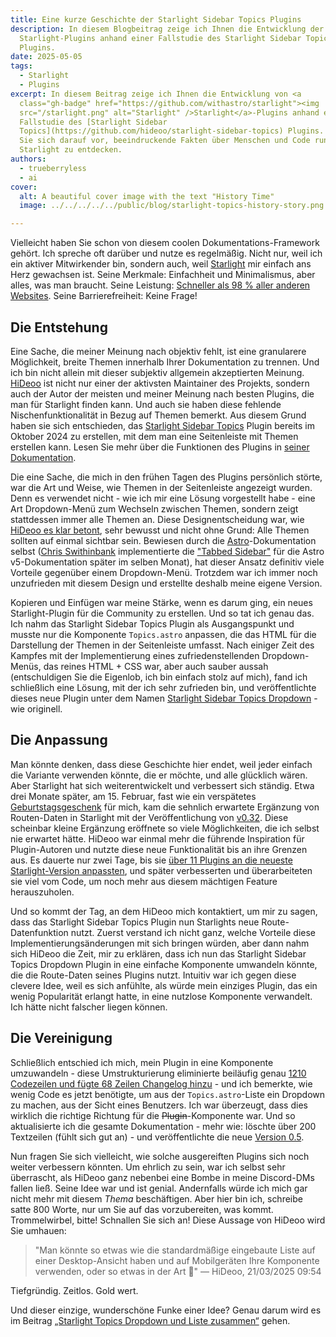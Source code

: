 ```yaml
---
title: Eine kurze Geschichte der Starlight Sidebar Topics Plugins
description: In diesem Blogbeitrag zeige ich Ihnen die Entwicklung der
  Starlight-Plugins anhand einer Fallstudie des Starlight Sidebar Topics
  Plugins.
date: 2025-05-05
tags:
  - Starlight
  - Plugins
excerpt: In diesem Beitrag zeige ich Ihnen die Entwicklung von <a
  class="gh-badge" href="https://github.com/withastro/starlight"><img
  src="/starlight.png" alt="Starlight" />Starlight</a>-Plugins anhand einer
  Fallstudie des [Starlight Sidebar
  Topics](https://github.com/hideoo/starlight-sidebar-topics) Plugins. Bereiten
  Sie sich darauf vor, beeindruckende Fakten über Menschen und Code rund um
  Starlight zu entdecken.
authors:
  - trueberryless
  - ai
cover:
  alt: A beautiful cover image with the text "History Time"
  image: ../../../../../public/blog/starlight-topics-history-story.png

---
```


Vielleicht haben Sie schon von diesem coolen Dokumentations-Framework gehört. Ich spreche oft darüber und nutze es regelmäßig. Nicht nur, weil ich ein aktiver Mitwirkender bin, sondern auch, weil [Starlight](https://starlight.astro.build) mir einfach ans Herz gewachsen ist. Seine Merkmale: Einfachheit und Minimalismus, aber alles, was man braucht. Seine Leistung: [Schneller als 98 % aller anderen Websites](https://www.websitecarbon.com/website/starlight-astro-build-getting-started/). Seine Barrierefreiheit: Keine Frage!

## Die Entstehung

Eine Sache, die meiner Meinung nach objektiv fehlt, ist eine granularere Möglichkeit, breite Themen innerhalb Ihrer Dokumentation zu trennen. Und ich bin nicht allein mit dieser subjektiv allgemein akzeptierten Meinung. [HiDeoo](https://github.com/HiDeoo) ist nicht nur einer der aktivsten Maintainer des Projekts, sondern auch der Autor der meisten und meiner Meinung nach besten Plugins, die man für Starlight finden kann. Und auch sie haben diese fehlende Nischenfunktionalität in Bezug auf Themen bemerkt. Aus diesem Grund haben sie sich entschieden, das [Starlight Sidebar Topics](https://github.com/hideoo/starlight-sidebar-topics) Plugin bereits im Oktober 2024 zu erstellen, mit dem man eine Seitenleiste mit Themen erstellen kann. Lesen Sie mehr über die Funktionen des Plugins in [seiner Dokumentation](https://starlight-sidebar-topics.trueberryless.org/).

Die eine Sache, die mich in den frühen Tagen des Plugins persönlich störte, war die Art und Weise, wie Themen in der Seitenleiste angezeigt wurden. Denn es verwendet nicht - wie ich mir eine Lösung vorgestellt habe - eine Art Dropdown-Menü zum Wechseln zwischen Themen, sondern zeigt stattdessen immer alle Themen an. Diese Designentscheidung war, wie [HiDeoo es klar betont](https://github.com/HiDeoo/starlight-sidebar-topics/issues/2#issuecomment-2410196392), sehr bewusst und nicht ohne Grund: Alle Themen sollten auf einmal sichtbar sein. Bewiesen durch die [Astro](https://github.com/withastro)-Dokumentation selbst ([Chris Swithinbank](https://github.com/delucis) implementierte die ["Tabbed Sidebar"](https://github.com/withastro/docs/pull/9890) für die Astro v5-Dokumentation später im selben Monat), hat dieser Ansatz definitiv viele Vorteile gegenüber einem Dropdown-Menü. Trotzdem war ich immer noch unzufrieden mit diesem Design und erstellte deshalb meine eigene Version.

Kopieren und Einfügen war meine Stärke, wenn es darum ging, ein neues Starlight-Plugin für die Community zu erstellen. Und so tat ich genau das. Ich nahm das Starlight Sidebar Topics Plugin als Ausgangspunkt und musste nur die Komponente `Topics.astro` anpassen, die das HTML für die Darstellung der Themen in der Seitenleiste umfasst. Nach einiger Zeit des Kampfes mit der Implementierung eines zufriedenstellenden Dropdown-Menüs, das reines HTML + CSS war, aber auch sauber aussah (entschuldigen Sie die Eigenlob, ich bin einfach stolz auf mich), fand ich schließlich eine Lösung, mit der ich sehr zufrieden bin, und veröffentlichte dieses neue Plugin unter dem Namen [Starlight Sidebar Topics Dropdown](https://github.com/trueberryless-org/starlight-sidebar-topics-dropdown) - wie originell.

## Die Anpassung

Man könnte denken, dass diese Geschichte hier endet, weil jeder einfach die Variante verwenden könnte, die er möchte, und alle glücklich wären. Aber Starlight hat sich weiterentwickelt und verbessert sich ständig. Etwa drei Monate später, am 15. Februar, fast wie ein verspätetes [Geburtstagsgeschenk](https://trueberryless.org/work/20th-birthday/) für mich, kam die sehnlich erwartete Ergänzung von Routen-Daten in Starlight mit der Veröffentlichung von [v0.32](https://github.com/withastro/starlight/releases/tag/@astrojs/starlight@0.32.0). Diese scheinbar kleine Ergänzung eröffnete so viele Möglichkeiten, die ich selbst nie erwartet hätte. HiDeoo war einmal mehr die führende Inspiration für Plugin-Autoren und nutzte diese neue Funktionalität bis an ihre Grenzen aus. Es dauerte nur zwei Tage, bis sie [über 11 Plugins an die neueste Starlight-Version anpassten](https://bsky.app/profile/hideoo.dev/post/3liffpudc5c2b), und später verbesserten und überarbeiteten sie viel vom Code, um noch mehr aus diesem mächtigen Feature herauszuholen.

Und so kommt der Tag, an dem HiDeoo mich kontaktiert, um mir zu sagen, dass das Starlight Sidebar Topics Plugin nun Starlights neue Route-Datenfunktion nutzt. Zuerst verstand ich nicht ganz, welche Vorteile diese Implementierungsänderungen mit sich bringen würden, aber dann nahm sich HiDeoo die Zeit, mir zu erklären, dass ich nun das Starlight Sidebar Topics Dropdown Plugin in eine einfache Komponente umwandeln könnte, die die Route-Daten seines Plugins nutzt. Intuitiv war ich gegen diese clevere Idee, weil es sich anfühlte, als würde mein einziges Plugin, das ein wenig Popularität erlangt hatte, in eine nutzlose Komponente verwandelt. Ich hätte nicht falscher liegen können.

## Die Vereinigung

Schließlich entschied ich mich, mein Plugin in eine Komponente umzuwandeln - diese Umstrukturierung eliminierte beiläufig genau [1210 Codezeilen und fügte 68 Zeilen Changelog hinzu](https://github.com/trueberryless-org/starlight-sidebar-topics-dropdown/pull/40) - und ich bemerkte, wie wenig Code es jetzt benötigte, um aus der `Topics.astro`-Liste ein Dropdown zu machen, aus der Sicht eines Benutzers. Ich war überzeugt, dass dies wirklich die richtige Richtung für die ~~Plugin~~-Komponente war. Und so aktualisierte ich die gesamte Dokumentation - mehr wie: löschte über 200 Textzeilen (fühlt sich gut an) - und veröffentlichte die neue [Version 0.5](https://github.com/trueberryless-org/starlight-sidebar-topics-dropdown/releases/tag/starlight-sidebar-topics-dropdown%400.5.0).

Nun fragen Sie sich vielleicht, wie solche ausgereiften Plugins sich noch weiter verbessern könnten. Um ehrlich zu sein, war ich selbst sehr überrascht, als HiDeoo ganz nebenbei eine Bombe in meine Discord-DMs fallen ließ. Seine Idee war und ist genial. Andernfalls würde ich mich gar nicht mehr mit diesem *Thema* beschäftigen. Aber hier bin ich, schreibe satte 800 Worte, nur um Sie auf das vorzubereiten, was kommt. Trommelwirbel, bitte! Schnallen Sie sich an! Diese Aussage von HiDeoo wird Sie umhauen:

> "Man könnte so etwas wie die standardmäßige eingebaute Liste auf einer Desktop-Ansicht haben und auf Mobilgeräten Ihre Komponente verwenden, oder so etwas in der Art 🧠" — HiDeoo, 21/03/2025 09:54

Tiefgründig. Zeitlos. Gold wert.

Und dieser einzige, wunderschöne Funke einer Idee? Genau darum wird es im Beitrag [„Starlight Topics Dropdown und Liste zusammen“](../../blog/starlight-dropdown-and-list-together/) gehen.
